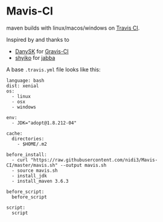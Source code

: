 # Mavis-CI
maven builds with linux/macos/windows on [Travis CI](https://travis-ci.org/).

Inspired by and thanks to 
- [DanySK](https://github.com/DanySK) for [Gravis-CI](https://github.com/DanySK/Gravis-CI) 
- [shyiko](https://github.com/shyiko) for [jabba](https://github.com/shyiko/jabba)

A base `.travis.yml` file looks like this:

    language: bash
    dist: xenial
    os:
      - linux
      - osx
      - windows
    
    env:
      - JDK="adopt@1.8.212-04"
    
    cache:
      directories:
        - $HOME/.m2
    
    before_install:
      - curl "https://raw.githubusercontent.com/nidi3/Mavis-CI/master/mavis.sh" --output mavis.sh
      - source mavis.sh
      - install_jdk
      - install_maven 3.6.3
    
    before_script:
      before_script
    
    script:
      script

